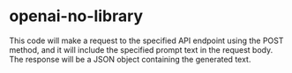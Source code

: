 # openai-no-library
This code will make a request to the specified API endpoint using the POST method, and it will include the specified prompt text in the request body. The response will be a JSON object containing the generated text.

